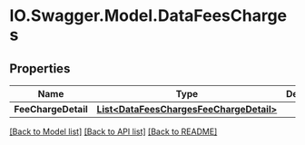 # IO.Swagger.Model.DataFeesCharges
## Properties

Name | Type | Description | Notes
------------ | ------------- | ------------- | -------------
**FeeChargeDetail** | [**List&lt;DataFeesChargesFeeChargeDetail&gt;**](DataFeesChargesFeeChargeDetail.md) |  | [optional] 

[[Back to Model list]](../README.md#documentation-for-models) [[Back to API list]](../README.md#documentation-for-api-endpoints) [[Back to README]](../README.md)

